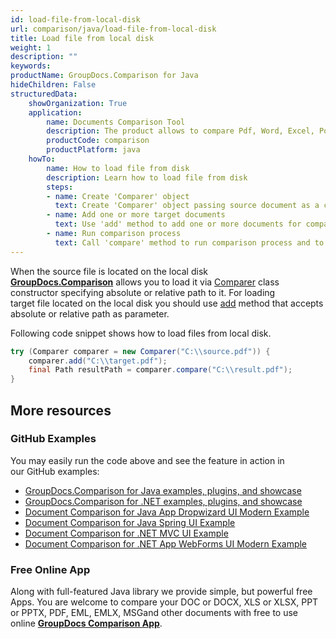 ```yaml
---
id: load-file-from-local-disk
url: comparison/java/load-file-from-local-disk
title: Load file from local disk
weight: 1
description: ""
keywords: 
productName: GroupDocs.Comparison for Java
hideChildren: False
structuredData:
    showOrganization: True
    application:
        name: Documents Comparison Tool
        description: The product allows to compare Pdf, Word, Excel, PowerPoint, AutoCad, Image, Code and much more file formats. Comparison API also supports accepting or rejecting changes, extracting document information and generating comparison report
        productCode: comparison
        productPlatform: java
    howTo:
        name: How to load file from disk
        description: Learn how to load file from disk
        steps:
        - name: Create 'Comparer' object
          text: Create 'Comparer' object passing source document as a constructor argument
        - name: Add one or more target documents
          text: Use 'add' method to add one or more documents for comparing
        - name: Run comparison process
          text: Call 'compare' method to run comparison process and to get path of the result document
---
```

When the source file is located on the local disk **[GroupDocs.Comparison](https://products.groupdocs.com/comparison/java)** allows you to load it via [Comparer](https://apireference.groupdocs.com/comparison/java/com.groupdocs.comparison/Comparer) class constructor specifying absolute or relative path to it. For loading target file located on the local disk you should use [add](https://apireference.groupdocs.com/comparison/java/com.groupdocs.comparison/Comparer#add(java.lang.String)) method that accepts absolute or relative path as parameter. 

Following code snippet shows how to load files from local disk.

```java
try (Comparer comparer = new Comparer("C:\\source.pdf")) {
    comparer.add("C:\\target.pdf");
    final Path resultPath = comparer.compare("C:\\result.pdf");
}
```

## More resources

### GitHub Examples
You may easily run the code above and see the feature in action in our GitHub examples:

*   [GroupDocs.Comparison for Java examples, plugins, and showcase](https://github.com/groupdocs-comparison/GroupDocs.Comparison-for-Java)
*   [GroupDocs.Comparison for .NET examples, plugins, and showcase](https://github.com/groupdocs-comparison/GroupDocs.Comparison-for-.NET)
*   [Document Comparison for Java App Dropwizard UI Modern Example](https://github.com/groupdocs-comparison/GroupDocs.Comparison-for-Java-Dropwizard)    
*   [Document Comparison for Java Spring UI Example](https://github.com/groupdocs-comparison/GroupDocs.Comparison-for-Java-Spring)    
*   [Document Comparison for .NET MVC UI Example](https://github.com/groupdocs-comparison/GroupDocs.Comparison-for-.NET-MVC)    
*   [Document Comparison for .NET App WebForms UI Modern Example](https://github.com/groupdocs-comparison/GroupDocs.Comparison-for-.NET-WebForms)
    

### Free Online App
Along with full-featured Java library we provide simple, but powerful free Apps.
You are welcome to compare your DOC or DOCX, XLS or XLSX, PPT or PPTX, PDF, EML, EMLX, MSGand other documents with free to use online **[GroupDocs Comparison App](https://products.groupdocs.app/comparison)**.
